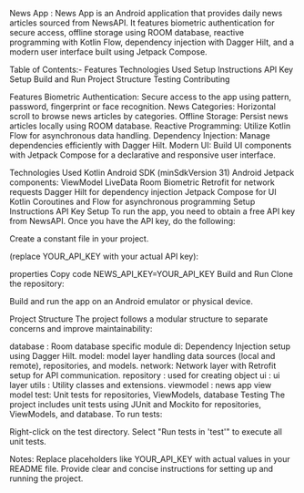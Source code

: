 News App : 
News App is an Android application that provides daily news articles sourced from NewsAPI. It features biometric authentication for secure access, offline storage using ROOM database, reactive programming with Kotlin Flow, dependency injection with Dagger Hilt, and a modern user interface built using Jetpack Compose.

Table of Contents:-
Features
Technologies Used
Setup Instructions
API Key Setup
Build and Run
Project Structure
Testing
Contributing



Features
Biometric Authentication: Secure access to the app using pattern, password, fingerprint or face recognition.
News Categories: Horizontal scroll to browse news articles by categories.
Offline Storage: Persist news articles locally using ROOM database.
Reactive Programming: Utilize Kotlin Flow for asynchronous data handling.
Dependency Injection: Manage dependencies efficiently with Dagger Hilt.
Modern UI: Build UI components with Jetpack Compose for a declarative and responsive user interface.


Technologies Used
Kotlin
Android SDK (minSdkVersion 31)
Android Jetpack components:
ViewModel
LiveData
Room
Biometric
Retrofit for network requests
Dagger Hilt for dependency injection
Jetpack Compose for UI
Kotlin Coroutines and Flow for asynchronous programming
Setup Instructions
API Key Setup
To run the app, you need to obtain a free API key from NewsAPI. Once you have the API key, do the following:

Create a constant file in your project.

(replace YOUR_API_KEY with your actual API key):
 
properties
Copy code
NEWS_API_KEY=YOUR_API_KEY
Build and Run
Clone the repository:

Build and run the app on an Android emulator or physical device.

Project Structure
The project follows a modular structure to separate concerns and improve maintainability:

database : Room database specific module
di: Dependency Injection setup using Dagger Hilt.
model: model layer handling data sources (local and remote), repositories, and models.
network: Network layer with Retrofit setup for API communication.
repository : used for creating object 
ui : ui layer
utils : Utility classes and extensions.
viewmodel : news app view model
test: Unit tests for repositories, ViewModels, database
Testing
The project includes unit tests using JUnit and Mockito for repositories, ViewModels, and database. To run tests:

Right-click on the test directory.
Select "Run tests in 'test'" to execute all unit tests.

Notes:
Replace placeholders like YOUR_API_KEY with actual values in your README file.
Provide clear and concise instructions for setting up and running the project.
